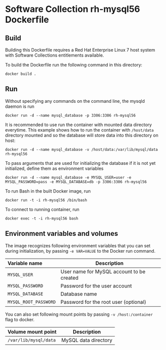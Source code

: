 Software Collection rh-mysql56 Dockerfile
=========================================


Build
-----

Building this Dockerfile requires a Red Hat Enterprise Linux 7 host
system with Software Collections entitlements available.

To build the Dockerfile run the following command in this directory:

```
docker build .
```


Run
---

Without specifying any commands on the command line, the mysqld daemon is run

```
docker run -d --name mysql_database -p 3306:3306 rh-mysql56
```

It is recommended to use run the container with mounted data directory everytime.
This example shows how to run the container with `/host/data` directory mounted
and so the database will store data into this directory on host:

```
docker run -d --name mysql_database -v /host/data:/var/lib/mysql/data rh-mysql56
```

To pass arguments that are used for initializing the database if it is not yet initialized, define them as environment variables

```
docker run -d --name mysql_database -e MYSQL_USER=user -e MYSQL_PASSWORD=pass -e MYSQL_DATABASE=db -p 3306:3306 rh-mysql56
```

To run Bash in the built Docker image, run

```
docker run -t -i rh-mysql56 /bin/bash
```

To connect to running container, run

```
docker exec -t -i rh-mysql56 bash
```

Environment variables and volumes
----------------------------------

The image recognizes following environment variables that you can set during
initialization, by passing `-e VAR=VALUE` to the Docker run command.

|    Variable name       |    Description                            |
| :--------------------- | ----------------------------------------- |
|  `MYSQL_USER`          | User name for MySQL account to be created |
|  `MYSQL_PASSWORD`      | Password for the user account             |
|  `MYSQL_DATABASE`      | Database name                             |
|  `MYSQL_ROOT_PASSWORD` | Password for the root user (optional)     |


You can also set following mount points by passing `-v /host:/container` flag to docker.

|  Volume mount point      | Description          |
| :----------------------- | -------------------- |
|  `/var/lib/mysql/data`   | MySQL data directory |

